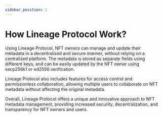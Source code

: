 ```yaml
---
sidebar_position: 1
---
```


# How Lineage Protocol Work?

Using Lineage Protocol, NFT owners can manage and update their metadata in a decentralized and secure manner, without relying on a centralized platform. The metadata is stored as separate fields using different keys, and can be easily updated by the NFT owner using secp256k1 or ed2556 verification.

Lineage Protocol also includes features for access control and permissionless collaboration, allowing multiple users to collaborate on NFT metadata without affecting the original metadata.

Overall, Lineage Protocol offers a unique and innovative approach to NFT metadata management, providing increased security, decentralization, and transparency for NFT owners and users.
